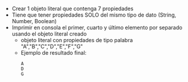 - Crear 1 objeto literal que contenga 7 propiedades
- Tiene que tener propiedades SOLO del mismo tipo de dato (String, Number, Boolean)
- Imprimir en consola el primer, cuarto y último elemento por separado usando el objeto literal creado
    - objeto literal con propiedades de tipo palabra "A","B","C","D","E","F","G"
    - Ejemplo de resultado final:
        ```
        A
        D
        G
        ``` 